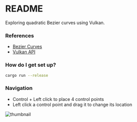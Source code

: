 # README #

Exploring quadratic Bezier curves using Vulkan.

### References ###

* [Bezier Curves](https://pomax.github.io/bezierinfo/#toc)
* [Vulkan API](https://www.vulkan.org/)

### How do I get set up? ###

``` sh
cargo run --release
```

### Navigation ###
- Control + Left click to place 4 control points
- Left click a control point and drag it to change its location

![thumbnail](./data/images/images/cubic_bezier.png)
